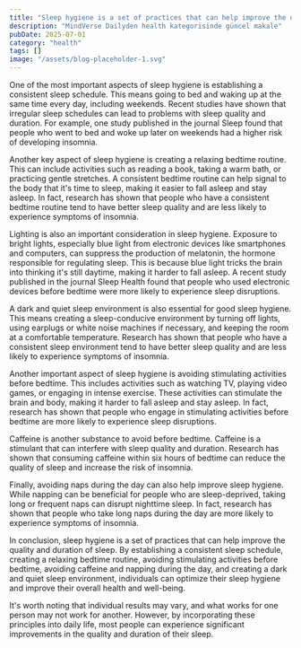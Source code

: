 ```yaml
---
title: "Sleep hygiene is a set of practices that can help improve the quality and duration of sleep. In recent years, there has been a growing recognition of the importance of sleep hygiene in maintaining ..."
description: "MindVerse Dailyden health kategorisinde güncel makale"
pubDate: 2025-07-01
category: "health"
tags: []
image: "/assets/blog-placeholder-1.svg"
---
```


One of the most important aspects of sleep hygiene is establishing a consistent sleep schedule. This means going to bed and waking up at the same time every day, including weekends. Recent studies have shown that irregular sleep schedules can lead to problems with sleep quality and duration. For example, one study published in the journal Sleep found that people who went to bed and woke up later on weekends had a higher risk of developing insomnia.

Another key aspect of sleep hygiene is creating a relaxing bedtime routine. This can include activities such as reading a book, taking a warm bath, or practicing gentle stretches. A consistent bedtime routine can help signal to the body that it's time to sleep, making it easier to fall asleep and stay asleep. In fact, research has shown that people who have a consistent bedtime routine tend to have better sleep quality and are less likely to experience symptoms of insomnia.

Lighting is also an important consideration in sleep hygiene. Exposure to bright lights, especially blue light from electronic devices like smartphones and computers, can suppress the production of melatonin, the hormone responsible for regulating sleep. This is because blue light tricks the brain into thinking it's still daytime, making it harder to fall asleep. A recent study published in the journal Sleep Health found that people who used electronic devices before bedtime were more likely to experience sleep disruptions.

A dark and quiet sleep environment is also essential for good sleep hygiene. This means creating a sleep-conducive environment by turning off lights, using earplugs or white noise machines if necessary, and keeping the room at a comfortable temperature. Research has shown that people who have a consistent sleep environment tend to have better sleep quality and are less likely to experience symptoms of insomnia.

Another important aspect of sleep hygiene is avoiding stimulating activities before bedtime. This includes activities such as watching TV, playing video games, or engaging in intense exercise. These activities can stimulate the brain and body, making it harder to fall asleep and stay asleep. In fact, research has shown that people who engage in stimulating activities before bedtime are more likely to experience sleep disruptions.

Caffeine is another substance to avoid before bedtime. Caffeine is a stimulant that can interfere with sleep quality and duration. Research has shown that consuming caffeine within six hours of bedtime can reduce the quality of sleep and increase the risk of insomnia.

Finally, avoiding naps during the day can also help improve sleep hygiene. While napping can be beneficial for people who are sleep-deprived, taking long or frequent naps can disrupt nighttime sleep. In fact, research has shown that people who take long naps during the day are more likely to experience symptoms of insomnia.

In conclusion, sleep hygiene is a set of practices that can help improve the quality and duration of sleep. By establishing a consistent sleep schedule, creating a relaxing bedtime routine, avoiding stimulating activities before bedtime, avoiding caffeine and napping during the day, and creating a dark and quiet sleep environment, individuals can optimize their sleep hygiene and improve their overall health and well-being.

It's worth noting that individual results may vary, and what works for one person may not work for another. However, by incorporating these principles into daily life, most people can experience significant improvements in the quality and duration of their sleep.
